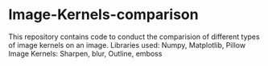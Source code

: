 # Image-Kernels-comparison
This repository contains code to conduct the comparision of different types of image kernels on an image. 
Libraries used: Numpy, Matplotlib, Pillow
Image Kernels: Sharpen, blur, Outline, emboss

